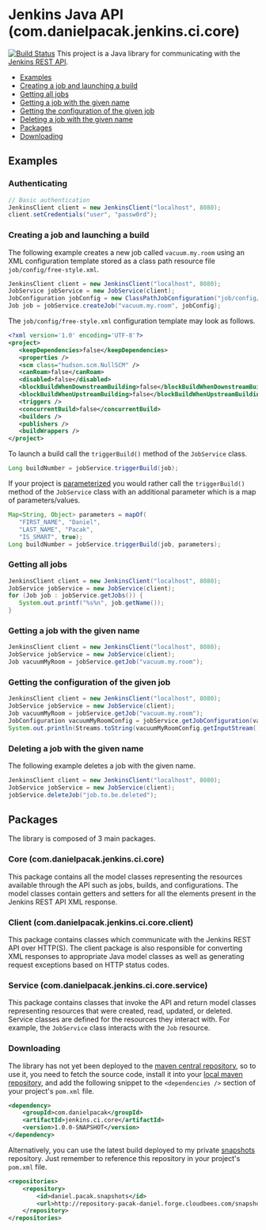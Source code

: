 # Jenkins Java API (com.danielpacak.jenkins.ci.core)

[![Build Status](https://buildhive.cloudbees.com/job/danielpacak/job/jenkins-ci-client/badge/icon)](https://buildhive.cloudbees.com/job/danielpacak/job/jenkins-ci-client/)
This project is a Java library for communicating with the [Jenkins REST API](https://wiki.jenkins-ci.org/display/JENKINS/Remote+access+API).

* [Examples](#examples)
 * [Creating a job and launching a build](#creating-a-job-and-launching-a-build)
 * [Getting all jobs](#getting-all-jobs)
 * [Getting a job with the given name](#getting-a-job-with-the-given-name)
 * [Getting the configuration of the given job](#getting-the-configuration-of-the-given-job)
 * [Deleting a job with the given name](#deleting-a-job-with-the-given-name)
* [Packages](#packages)
* [Downloading](#downloading)

## Examples

### Authenticating
```java
// Basic authentication
JenkinsClient client = new JenkinsClient("localhost", 8080);
client.setCredentials("user", "passw0rd");
```

### Creating a job and launching a build
The following example creates a new job called `vacuum.my.room` using an XML configuration
template stored as a class path resource file `job/config/free-style.xml`.
```java
JenkinsClient client = new JenkinsClient("localhost", 8080);
JobService jobService = new JobService(client);
JobConfiguration jobConfig = new ClassPathJobConfiguration("job/config/free-style.xml");
Job job = jobService.createJob("vacuum.my.room", jobConfig); 
```
The `job/config/free-style.xml` configuration template may look as follows.
```xml
<?xml version='1.0' encoding='UTF-8'?>
<project>
   <keepDependencies>false</keepDependencies>
   <properties />
   <scm class="hudson.scm.NullSCM" />
   <canRoam>false</canRoam>
   <disabled>false</disabled>
   <blockBuildWhenDownstreamBuilding>false</blockBuildWhenDownstreamBuilding>
   <blockBuildWhenUpstreamBuilding>false</blockBuildWhenUpstreamBuilding>
   <triggers />
   <concurrentBuild>false</concurrentBuild>
   <builders />
   <publishers />
   <buildWrappers />
</project>
```
To launch a build call the `triggerBuild()` method of the `JobService` class.
```java
Long buildNumber = jobService.triggerBuild(job);
```
If your project is [parameterized](https://wiki.jenkins-ci.org/display/JENKINS/Parameterized+Build)
you would rather call the `triggerBuild()` method of the `JobService` class with an additional parameter
which is a map of parameters/values.
```java
Map<String, Object> parameters = mapOf(
   "FIRST_NAME", "Daniel",
   "LAST_NAME", "Pacak",
   "IS_SMART", true);
Long buildNumber = jobService.triggerBuild(job, parameters);
```

### Getting all jobs
```java
JenkinsClient client = new JenkinsClient("localhost", 8080);
JobService jobService = new JobService(client);
for (Job job : jobService.getJobs()) {
   System.out.printf("%s%n", job.getName());
}
```

### Getting a job with the given name
```java
JenkinsClient client = new JenkinsClient("localhost", 8080);
JobService jobService = new JobService(client);
Job vacuumMyRoom = jobService.getJob("vacuum.my.room");
```

### Getting the configuration of the given job
```java
JenkinsClient client = new JenkinsClient("localhost", 8080);
JobService jobService = new JobService(client);
Job vacuumMyRoom = jobService.getJob("vacuum.my.room");
JobConfiguration vacuumMyRoomConfig = jobService.getJobConfiguration(vacuumMyRoom);
System.out.println(Streams.toString(vacuumMyRoomConfig.getInputStream());
```

### Deleting a job with the given name
The following example deletes a job with the given name.
```java
JenkinsClient client = new JenkinsClient("localhost", 8080);
JobService jobService = new JobService(client);
jobService.deleteJob("job.to.be.deleted");
```

## Packages
The library is composed of 3 main packages.

### Core (com.danielpacak.jenkins.ci.core)
This package contains all the model classes representing the resources available through the API such as
jobs, builds, and configurations. The model classes contain getters and setters for all the elements
present in the Jenkins REST API XML response.

### Client (com.danielpacak.jenkins.ci.core.client)
This package contains classes which communicate with the Jenkins REST API over HTTP(S). The client
package is also responsible for converting XML responses to appropriate Java model classes as well as
generating request exceptions based on HTTP status codes.

### Service (com.danielpacak.jenkins.ci.core.service)
This package contains classes that invoke the API and return model classes representing resources
that were created, read, updated, or deleted. Service classes are defined for the resources they
interact with. For example, the `JobService` class interacts with the `Job` resource.

### Downloading
The library has not yet been deployed to the [maven central repository](http://repo1.maven.org/maven/),
so to use it, you need to fetch the source code, install it into your [local maven repository](http://maven.apache.org/guides/introduction/introduction-to-repositories.html),
and add the following snippet to the `<dependencies />` section of your project's `pom.xml` file.

```xml
<dependency>
	<groupId>com.danielpacak</groupId>
	<artifactId>jenkins.ci.core</artifactId>
	<version>1.0.0-SNAPSHOT</version>
</dependency>
```
Alternatively, you can use the latest build deployed to my private [snapshots](http://repository-pacak-daniel.forge.cloudbees.com/snapshot)
repository. Just remember to reference this repository in your project's `pom.xml` file.
```xml
<repositories>
	<repository>
		<id>daniel.pacak.snapshots</id>
		<url>http://repository-pacak-daniel.forge.cloudbees.com/snapshot</url>
	</repository>
</repositories>
```